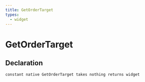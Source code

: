 ```yaml
---
title: GetOrderTarget
types:
  - widget
---
```


# GetOrderTarget

## Declaration

```
constant native GetOrderTarget takes nothing returns widget
```